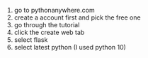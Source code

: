 1. go to pythonanywhere.com
2. create a account first and pick the free one
3. go through the tutorial
4. click the create web tab
5. select flask 
6. select latest python (I used python 10)
  
